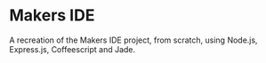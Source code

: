 Makers IDE
==========

A recreation of the Makers IDE project, from scratch, using Node.js, Express.js,
Coffeescript and Jade.
